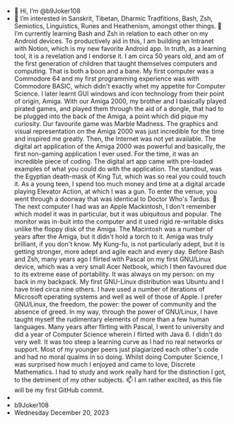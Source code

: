 - 👋 Hi, I’m @b9Joker108
- 👀 I’m interested in Sanskrit, Tibetan, Dharmic Tradfitions, Bash, Zsh, Semiotics, Linguistics, Runes and Heathenism, amongst other things. 🌱 I’m currently learning Bash and Zsh in relation to each other on my Android devices. To productively aid in this, I am building an Intranet with Notion, which is my new favorite Android app. In truth, as a learning tool, it is a revelation and I endorse it. I am circa 50 years old, and am of the first generation of children that taught themselves computers and computing. That is both a boon and a bane. My first computer was a Commodore 64 and my first programming experience was with Commodore BASIC, which didn't exactly whet my appetite for Computer Science. I later learnt GUI windows and icon technology from their point of origin, Amiga. With our Amiga 2000, my brother and I basically played pirated games, and played them through the aid of a dongle, that had to be plugged into the back of the Amiga, a point which did pique my curiosity. Our favourite game was Marble Madness. The graphics and visual representation on the Amiga 2000 was just incredible for the time and inspired me greatly. Then, the Internet was not yet available. The digital art application of the Amiga 2000 was powerful and basically, the first non-gaming application I ever used. For the time, it was an incredible piece of coding. The digital art app came with pre-loaded examples of what you could do with the application. The standout, was the Egyptian death-mask of King Tut, which was so real you could touch it. As a young teen, I spend too much money and time at a digital arcade playing Elevator Action, at which I was a gun. To enter the venue, you went through a doorway that was identical to Doctor Who's Tardus. 💞️ The next computer I had was an Apple Mackintosh, I don't remember
which model it was in particular, but it was ubiquitous and popular. The monitor was in-buit into the computer and it used rigid re-writable disks unlike the floppy disk of the Amiga. The Macintosh was a number of years after the Amiga, but it didn't hold a torch to it. Amiga was truly brilliant, if you don't know. My Kung-fu, is not particularly adept, but it is getting stronger, more adept and agile each and every day. Before Bash and Zsh, many years ago I flirted with Pascal on my first GNU/Linux device, which was a very small Acer Netbook, which I then favoured due to its extreme ease of portability. It was always on my person: on my back in my backpack. My first GNU-Linux distribution was Ubuntu and I have tried circa nine others. I have used a number of iterations of Microsoft operating systems and well as well of those of Apple. I prefer GNU/Linux, the freedom, the power: the power of community and the absence of greed. In my way, through the power of GNU/Linux, I have taught myself the rudimentary elements of more than a few human languages. Many years after flirting with Pascal, I went to university and did a year of Computer Science wherein I flirted with Java 6. I didn't do very well. It was too steep a learning curve as I had no real networks or support. Most of my younger peers just plagiarized each other's code and had no moral qualms in so doing. Whilst doing Computer Science, I was surprised how much I enjoyed and came to love, Discrete Mathematics. I had to study and work really hard for the distinction I got, to the detriment of my other subjects. 📫 I am rather excited, as this file will be my first GitHub commit.
- 
- b9Joker108
- Wednesday December 20, 2023
